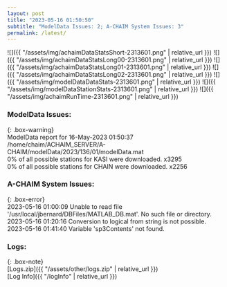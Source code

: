 ```yaml
---
layout: post
title: "2023-05-16 01:50:50"
subtitle: "ModelData Issues: 2; A-CHAIM System Issues: 3"
permalink: /latest/
---
```


![]({{ "/assets/img/achaimDataStatsShort-2313601.png" | relative_url }})
![]({{ "/assets/img/achaimDataStatsLong00-2313601.png" | relative_url }})
![]({{ "/assets/img/achaimDataStatsLong01-2313601.png" | relative_url }})
![]({{ "/assets/img/achaimDataStatsLong02-2313601.png" | relative_url }})
![]({{ "/assets/img/modelDataDataStats-2313601.png" | relative_url }})
![]({{ "/assets/img/modelDataStationStats-2313601.png" | relative_url }})
![]({{ "/assets/img/achaimRunTime-2313601.png" | relative_url }})


### ModelData Issues:  
  
{: .box-warning}  
 ModelData report for 16-May-2023 01:50:37   
 /home/chaim/ACHAIM_SERVER/A-CHAIM/modelData/2023/136/01/modelData.mat   
 0% of all possible stations for KASI were downloaded. x3295   
 0% of all possible stations for CHAIN were downloaded. x2256   
  
### A-CHAIM System Issues:  
  
{: .box-error}  
2023-05-16 01:00:09 Unable to read file '/usr/local/jbernard/DBFiles/MATLAB_DB.mat'. No such file or directory.  
2023-05-16 01:20:16 Conversion to logical from string is not possible.  
2023-05-16 01:41:40 Variable 'sp3Contents' not found.  

### Logs:  
  
{: .box-note}  
[Logs.zip]({{ "/assets/other/logs.zip" | relative_url }})  
[Log Info]({{ "/logInfo" | relative_url }})  

